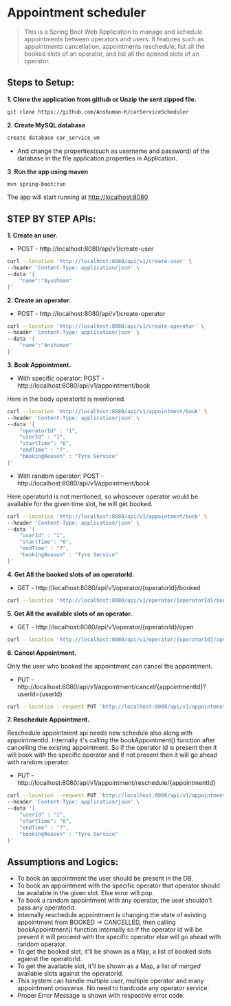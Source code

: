 

# Appointment scheduler

>This is a Spring Boot Web Application to manage and schedule appointments between operators and users. It features such as appointments cancellation, appointments reschedule, list all the booked slots of an operator, and list all the opened slots of an operator.

## Steps to Setup:

**1. Clone the application from github or Unzip the sent zipped file.**

```bash
git clone https://github.com/Anshuman-K/carServiceScheduler
```
**2. Create MySQL database**

```bash
create database car_service_vm
```
- And change the properties(such as username and password) of the database in the file application.properties in Application.

**3. Run the app using maven**

```bash
mvn spring-boot:run
```

The app will start running at <http://localhost:8080>

## STEP BY STEP APIs:

**1. Create an user.**

- POST - http://localhost:8080/api/v1/create-user
```bash
curl --location 'http://localhost:8080/api/v1/create-user' \
--header 'Content-Type: application/json' \
--data '{
    "name":"Ayushman"
}'
```

**2. Create an operator.**

- POST - http://localhost:8080/api/v1/create-operator
```bash
curl --location 'http://localhost:8080/api/v1/create-operator' \
--header 'Content-Type: application/json' \
--data '{
    "name":"Anshuman"
}'
```

**3. Book Appointment.**

- With specific operator: POST - http://localhost:8080/api/v1/appointment/book

Here in the body operatorId is mentioned.
```bash
curl --location 'http://localhost:8080/api/v1/appointment/book' \
--header 'Content-Type: application/json' \
--data '{
    "operatorId" : "1",
    "userId" : "1",
    "startTime": "6",
    "endTime" : "7",
    "bookingReason" : "Tyre Service"
}'
```


- With random operator: POST - http://localhost:8080/api/v1/appointment/book

Here operatorId is not mentioned, so whosoever operator would be available for the given time slot, he will get booked.
```bash
curl --location 'http://localhost:8080/api/v1/appointment/book' \
--header 'Content-Type: application/json' \
--data '{
    "userId" : "1",
    "startTime": "6",
    "endTime" : "7",
    "bookingReason" : "Tyre Service"
}'
```

**4. Get All the booked slots of an operatorId.**

- GET - http://localhost:8080/api/v1/operator/{operatorId}/booked

```bash
curl --location 'http://localhost:8080/api/v1/operator/{operatorId}/booked'
```
**5. Get All the available slots of an operator.**

- GET - http://localhost:8080/api/v1/operator/{operatorId}/open

```bash
curl --location 'http://localhost:8080/api/v1/operator/{operatorId}/open'
```

**6. Cancel Appointment.**

Only the user who booked the appointment can cancel the appointment.

- PUT - http://localhost:8080/api/v1/appointment/cancel/{appointmentId}?userId={userId}

```bash
curl --location --request PUT 'http://localhost:8080/api/v1/appointment/{appointmentId}?userId={userId}'
```

**7. Reschedule Appointment.**

Reschedule appointment api needs new schedule also along with appointmentId. Internally it's calling the bookAppointment() function after cancelling the existing appointment. So if the operator Id is present then it will book with the specific operator and if not present then it will go ahead with random operator.
- PUT - http://localhost:8080/api/v1/appointment/reschedule/{appointmentId}

```bash
curl --location --request PUT 'http://localhost:8080/api/v1/appointment/reschedule/{appointmentId}' \
--header 'Content-Type: application/json' \
--data '{
    "userId" : "1",
    "startTime": "6",
    "endTime" : "7",
    "bookingReason" : "Tyre Service"
}'
```

## Assumptions and Logics:

- To book an appointment the user should be present in the DB. 
- To book an appointment with the specific operator that operator should be available in the given slot. Else error will pop.
- To book a random appointment with any operator, the user shouldn't pass any operatorId.
- Internally reschedule appointment is changing the state of existing appointment from BOOKED -> CANCELLED, then calling bookAppointment() function internally so if the operator id will be present it will proceed with the specific operator else will go ahead with random operator.
- To get the booked slot, it'll be shown as a Map, a list of booked slots against the operatorId.
- To get the available slot, it'll be shown as a Map, a list of *merged* available slots against the operatorId.
- This system can handle multiple user, multiple operator and many appointment crosswise. No need to hardcode any operator service.
- Proper Error Message is shown with respective error code.




